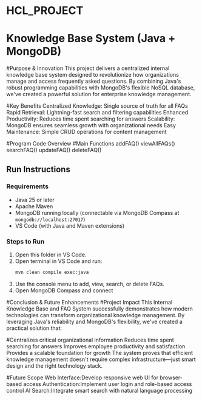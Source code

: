 # HCL_PROJECT
# Knowledge Base System (Java + MongoDB)

#Purpose & Innovation
This project delivers a centralized internal knowledge base system designed to revolutionize how organizations manage and access frequently asked questions. By combining Java's robust programming capabilities with MongoDB's flexible NoSQL database, we've created a powerful solution for enterprise knowledge management.

#Key Benefits
Centralized Knowledge: Single source of truth for all FAQs
Rapid Retrieval: Lightning-fast search and filtering capabilities
Enhanced Productivity: Reduces time spent searching for answers
Scalability: MongoDB ensures seamless growth with organizational needs
Easy Maintenance: Simple CRUD operations for content management

#Program Code Overview
#Main Functions
addFAQ()
viewAllFAQs()
searchFAQ()
updateFAQ()
deleteFAQ()

## Run Instructions

### Requirements
- Java 25 or later
- Apache Maven
- MongoDB running locally (connectable via MongoDB Compass at `mongodb://localhost:27017`)
- VS Code (with Java and Maven extensions)

### Steps to Run
1. Open this folder in VS Code.
2. Open terminal in VS Code and run:
   ```bash
   mvn clean compile exec:java
   ```
3. Use the console menu to add, view, search, or delete FAQs.
4. Open MongoDB Compass and connect

#Conclusion & Future Enhancements
#Project Impact
This Internal Knowledge Base and FAQ System successfully demonstrates how modern technologies can transform organizational knowledge management. By leveraging Java's reliability and MongoDB's flexibility, we've created a practical solution that:

#Centralizes critical organizational information
Reduces time spent searching for answers
Improves employee productivity and satisfaction
Provides a scalable foundation for growth
The system proves that efficient knowledge management doesn't require complex infrastructure—just smart design and the right technology stack.

#Future Scope
Web Interface:Develop responsive web UI for browser-based access
Authentication:Implement user login and role-based access control
AI Search:Integrate smart search with natural language processing
